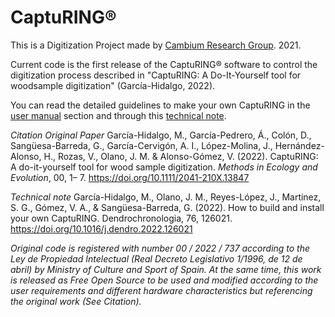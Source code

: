 # CaptuRING&reg;

This is a Digitization Project made by [Cambium Research Group](https://cambiumresearch.eu). 2021.

Current code is the first release of the CaptuRING® software to control the digitization process described in "CaptuRING: A Do-It-Yourself tool for woodsample digitization" (García-Hidalgo, 2022). 

You can read the detailed guidelines to make your own CaptuRING in the [user manual](https://github.com/CambiumRG/CaptuRING/tree/main/manual) section and through this [technical note](https://doi.org/10.1016/j.dendro.2022.126021).

*Citation*
_Original Paper_
García-Hidalgo, M., García-Pedrero, Á., Colón, D., Sangüesa-Barreda, G., García-Cervigón, A. I., López-Molina, J., Hernández-Alonso, H., Rozas, V., Olano, J. M. & Alonso-Gómez, V. (2022). CaptuRING: A do-it-yourself tool for wood sample digitization. *Methods in Ecology and Evolution*, 00, 1– 7. https://doi.org/10.1111/2041-210X.13847

_Technical note_
García-Hidalgo, M., Olano, J. M., Reyes-López, J., Martinez, S. G., Gómez, V. A., & Sangüesa-Barreda, G. (2022). How to build and install your own CaptuRING. Dendrochronologia, 76, 126021. https://doi.org/10.1016/j.dendro.2022.126021

*Original code is registered with number 00 / 2022 / 737 according to the Ley de Propiedad Intelectual (Real Decreto Legislativo 1/1996, de 12 de abril) by Ministry of Culture and Sport of Spain. At the same time, this work is released as Free Open Source to be used and modified according to the user requirements and different hardware characteristics but referencing the original work (See Citation).*
